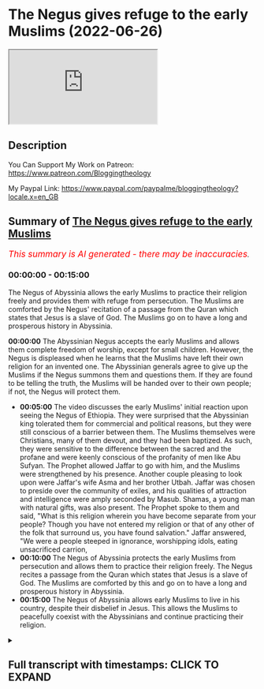 # The Negus gives refuge to the early Muslims (2022-06-26)

<iframe loading='lazy' src='https://www.youtube.com/embed/zQjAMSpTYMc'></iframe>

## Description

You Can Support My Work on Patreon:
https://www.patreon.com/Bloggingtheology

My Paypal Link: 
https://www.paypal.com/paypalme/bloggingtheology?locale.x=en_GB

## Summary of [The Negus gives refuge to the early Muslims](https://www.youtube.com/watch?v=zQjAMSpTYMc)


*<span style="color:red; font-size:125%">This summary is AI generated - there may be inaccuracies</span>. [](/)*

### <a onclick="modifyYTiframeseektime('0')">00:00:00</a> - <a onclick="modifyYTiframeseektime('900')">00:15:00</a>

The Negus of Abyssinia allows the early Muslims to practice their religion freely and provides them with refuge from persecution. The Muslims are comforted by the Negus' recitation of a passage from the Quran which states that Jesus is a slave of God. The Muslims go on to have a long and prosperous history in Abyssinia.

**<a onclick="modifyYTiframeseektime('0')">00:00:00</a>** The Abyssinian Negus accepts the early Muslims and allows them complete freedom of worship, except for small children. However, the Negus is displeased when he learns that the Muslims have left their own religion for an invented one. The Abyssinian generals agree to give up the Muslims if the Negus summons them and questions them. If they are found to be telling the truth, the Muslims will be handed over to their own people; if not, the Negus will protect them.
* **<a onclick="modifyYTiframeseektime('300')">00:05:00</a>** The video discusses the early Muslims' initial reaction upon seeing the Negus of Ethiopia. They were surprised that the Abyssinian king tolerated them for commercial and political reasons, but they were still conscious of a barrier between them. The Muslims themselves were Christians, many of them devout, and they had been baptized. As such, they were sensitive to the difference between the sacred and the profane and were keenly conscious of the profanity of men like Abu Sufyan. The Prophet allowed Jaffar to go with him, and the Muslims were strengthened by his presence. Another couple pleasing to look upon were Jaffar's wife Asma and her brother Utbah. Jaffar was chosen to preside over the community of exiles, and his qualities of attraction and intelligence were amply seconded by Masub. Shamas, a young man with natural gifts, was also present. The Prophet spoke to them and said, "What is this religion wherein you have become separate from your people? Though you have not entered my religion or that of any other of the folk that surround us, you have found salvation." Jaffar answered, "We were a people steeped in ignorance, worshipping idols, eating unsacrificed carrion,
* **<a onclick="modifyYTiframeseektime('600')">00:10:00</a>** The Negus of Abyssinia protects the early Muslims from persecution and allows them to practice their religion freely. The Negus recites a passage from the Quran which states that Jesus is a slave of God. The Muslims are comforted by this and go on to have a long and prosperous history in Abyssinia.
* **<a onclick="modifyYTiframeseektime('900')">00:15:00</a>** The Negus of Abyssinia allows early Muslims to live in his country, despite their disbelief in Jesus. This allows the Muslims to peacefully coexist with the Abyssinians and continue practicing their religion.

<details><summary><h2>Full transcript with timestamps: CLICK TO EXPAND</h2></summary>

<a onclick="modifyYTiframeseektime('3')">0:00:03</a> in this story we read one of the most  
<a onclick="modifyYTiframeseektime('5')">0:00:05</a> touching episodes in the early history  
<a onclick="modifyYTiframeseektime('8')">0:00:08</a> of the muslim community  
<a onclick="modifyYTiframeseektime('10')">0:00:10</a> and i continue to read from muhammad his  
<a onclick="modifyYTiframeseektime('13')">0:00:13</a> life based on the earlier sources by  
<a onclick="modifyYTiframeseektime('15')">0:00:15</a> martin ling's chapter 27 entitled  
<a onclick="modifyYTiframeseektime('19')">0:00:19</a> abyssinia  
<a onclick="modifyYTiframeseektime('21')">0:00:21</a> the emigrants were well received in  
<a onclick="modifyYTiframeseektime('24')">0:00:24</a> abyssinia and were allowed complete  
<a onclick="modifyYTiframeseektime('26')">0:00:26</a> freedom of worship  
<a onclick="modifyYTiframeseektime('28')">0:00:28</a> in all not counting the small children  
<a onclick="modifyYTiframeseektime('31')">0:00:31</a> they took with them there were about 80  
<a onclick="modifyYTiframeseektime('34')">0:00:34</a> in number but they did not all go at the  
<a onclick="modifyYTiframeseektime('37')">0:00:37</a> same time  
<a onclick="modifyYTiframeseektime('38')">0:00:38</a> their flight was secretly planned and  
<a onclick="modifyYTiframeseektime('41')">0:00:41</a> carried out unobtrusively in small  
<a onclick="modifyYTiframeseektime('44')">0:00:44</a> groups  
<a onclick="modifyYTiframeseektime('45')">0:00:45</a> their families word and could have  
<a onclick="modifyYTiframeseektime('48')">0:00:48</a> stopped it  
<a onclick="modifyYTiframeseektime('49')">0:00:49</a> if they had known about it but the move  
<a onclick="modifyYTiframeseektime('52')">0:00:52</a> had been totally unexpected and they  
<a onclick="modifyYTiframeseektime('55')">0:00:55</a> failed to realize what had happened  
<a onclick="modifyYTiframeseektime('57')">0:00:57</a> until the believers had all reached  
<a onclick="modifyYTiframeseektime('60')">0:01:00</a> their final destination  
<a onclick="modifyYTiframeseektime('63')">0:01:03</a> the leaders of quraish however were  
<a onclick="modifyYTiframeseektime('66')">0:01:06</a> nonetheless determined that they should  
<a onclick="modifyYTiframeseektime('68')">0:01:08</a> not be left in peace to establish there  
<a onclick="modifyYTiframeseektime('72')">0:01:12</a> beyond their control a dangerous  
<a onclick="modifyYTiframeseektime('75')">0:01:15</a> community which might be increased  
<a onclick="modifyYTiframeseektime('78')">0:01:18</a> tenfold if others joined them  
<a onclick="modifyYTiframeseektime('81')">0:01:21</a> so they speedily thought out a plan and  
<a onclick="modifyYTiframeseektime('84')">0:01:24</a> made ready a quantity of presence of a  
<a onclick="modifyYTiframeseektime('87')">0:01:27</a> kind that the abyssinians were known to  
<a onclick="modifyYTiframeseektime('91')">0:01:31</a> value most  
<a onclick="modifyYTiframeseektime('93')">0:01:33</a> leatherwork they prized above all  
<a onclick="modifyYTiframeseektime('97')">0:01:37</a> so a large number of fine skins were  
<a onclick="modifyYTiframeseektime('100')">0:01:40</a> collected  
<a onclick="modifyYTiframeseektime('101')">0:01:41</a> enough to make a rich bribe for every  
<a onclick="modifyYTiframeseektime('105')">0:01:45</a> one of the negus's generals  
<a onclick="modifyYTiframeseektime('109')">0:01:49</a> there were also rich gifts for the negus  
<a onclick="modifyYTiframeseektime('112')">0:01:52</a> himself then they were then they  
<a onclick="modifyYTiframeseektime('115')">0:01:55</a> carefully chose two men one of whom was  
<a onclick="modifyYTiframeseektime('120')">0:02:00</a> of the clan of sham  
<a onclick="modifyYTiframeseektime('123')">0:02:03</a> quresh told them exactly what to do  
<a onclick="modifyYTiframeseektime('127')">0:02:07</a> they were to approach each of the  
<a onclick="modifyYTiframeseektime('129')">0:02:09</a> generals separately  
<a onclick="modifyYTiframeseektime('132')">0:02:12</a> give him his present and say  
<a onclick="modifyYTiframeseektime('135')">0:02:15</a> some young foolish men and women of our  
<a onclick="modifyYTiframeseektime('138')">0:02:18</a> people have taken refuge in this kingdom  
<a onclick="modifyYTiframeseektime('142')">0:02:22</a> they have left their own religion not  
<a onclick="modifyYTiframeseektime('144')">0:02:24</a> for yours but for one they have invented  
<a onclick="modifyYTiframeseektime('148')">0:02:28</a> one that is unknown to us  
<a onclick="modifyYTiframeseektime('151')">0:02:31</a> and to yourselves  
<a onclick="modifyYTiframeseektime('153')">0:02:33</a> the nobles of their people have sent us  
<a onclick="modifyYTiframeseektime('156')">0:02:36</a> to your king on their account that he  
<a onclick="modifyYTiframeseektime('158')">0:02:38</a> may send them home  
<a onclick="modifyYTiframeseektime('160')">0:02:40</a> so when we speak to him about them  
<a onclick="modifyYTiframeseektime('164')">0:02:44</a> counsel him to deliver them into our  
<a onclick="modifyYTiframeseektime('167')">0:02:47</a> hands and have no words with them  
<a onclick="modifyYTiframeseektime('170')">0:02:50</a> for their people see best how it is with  
<a onclick="modifyYTiframeseektime('174')">0:02:54</a> them  
<a onclick="modifyYTiframeseektime('177')">0:02:57</a> the generals all agreed and the two men  
<a onclick="modifyYTiframeseektime('180')">0:03:00</a> of quraish took their presence to the  
<a onclick="modifyYTiframeseektime('183')">0:03:03</a> negus  
<a onclick="modifyYTiframeseektime('185')">0:03:05</a> asking that the immigrants should be  
<a onclick="modifyYTiframeseektime('187')">0:03:07</a> given into their hands and explaining  
<a onclick="modifyYTiframeseektime('190')">0:03:10</a> the reason as they had done to the  
<a onclick="modifyYTiframeseektime('192')">0:03:12</a> generals  
<a onclick="modifyYTiframeseektime('193')">0:03:13</a> and finally adding  
<a onclick="modifyYTiframeseektime('196')">0:03:16</a> the nobles of their people who are their  
<a onclick="modifyYTiframeseektime('198')">0:03:18</a> fathers their uncles and their kinsmen  
<a onclick="modifyYTiframeseektime('202')">0:03:22</a> begged thee to restore them unto them  
<a onclick="modifyYTiframeseektime('207')">0:03:27</a> the generals were present at the  
<a onclick="modifyYTiframeseektime('209')">0:03:29</a> audience and now with one voice they  
<a onclick="modifyYTiframeseektime('212')">0:03:32</a> urge the to comply with their  
<a onclick="modifyYTiframeseektime('214')">0:03:34</a> request and give up the refugees in as  
<a onclick="modifyYTiframeseektime('218')">0:03:38</a> much as kinsmen are the best judges of  
<a onclick="modifyYTiframeseektime('221')">0:03:41</a> the affairs of their kinsmen  
<a onclick="modifyYTiframeseektime('226')">0:03:46</a> but the negus was displeased  
<a onclick="modifyYTiframeseektime('229')">0:03:49</a> and said  
<a onclick="modifyYTiframeseektime('231')">0:03:51</a> nay by god they shall not be put  
<a onclick="modifyYTiframeseektime('234')">0:03:54</a> betrayed  
<a onclick="modifyYTiframeseektime('236')">0:03:56</a> a people that have sought my protection  
<a onclick="modifyYTiframeseektime('239')">0:03:59</a> and made my country their abode and  
<a onclick="modifyYTiframeseektime('242')">0:04:02</a> chosen me above all others  
<a onclick="modifyYTiframeseektime('246')">0:04:06</a> give them up i will not  
<a onclick="modifyYTiframeseektime('249')">0:04:09</a> until i have summoned them and  
<a onclick="modifyYTiframeseektime('251')">0:04:11</a> questioned them concerning what these  
<a onclick="modifyYTiframeseektime('253')">0:04:13</a> men say of them  
<a onclick="modifyYTiframeseektime('256')">0:04:16</a> if it be as they have said then i will  
<a onclick="modifyYTiframeseektime('259')">0:04:19</a> deliver them unto them that they may  
<a onclick="modifyYTiframeseektime('262')">0:04:22</a> restore them to their own people  
<a onclick="modifyYTiframeseektime('265')">0:04:25</a> but if not then i will be their good  
<a onclick="modifyYTiframeseektime('268')">0:04:28</a> protector so long as they seek my  
<a onclick="modifyYTiframeseektime('271')">0:04:31</a> protection  
<a onclick="modifyYTiframeseektime('274')">0:04:34</a> then he sent for the companions of the  
<a onclick="modifyYTiframeseektime('277')">0:04:37</a> prophet and at the same time he  
<a onclick="modifyYTiframeseektime('279')">0:04:39</a> assembled his bishops who brought with  
<a onclick="modifyYTiframeseektime('282')">0:04:42</a> them their sacred books and spread them  
<a onclick="modifyYTiframeseektime('285')">0:04:45</a> open around the throne  
<a onclick="modifyYTiframeseektime('288')">0:04:48</a> amma and his fellow envoy had hoped to  
<a onclick="modifyYTiframeseektime('292')">0:04:52</a> prevent this meeting between the negus  
<a onclick="modifyYTiframeseektime('295')">0:04:55</a> and the refugees and it was indeed in  
<a onclick="modifyYTiframeseektime('297')">0:04:57</a> their interests to prevent it even more  
<a onclick="modifyYTiframeseektime('301')">0:05:01</a> so than they realized  
<a onclick="modifyYTiframeseektime('304')">0:05:04</a> for they were unaware that while the  
<a onclick="modifyYTiframeseektime('306')">0:05:06</a> abyssinians tolerated them for  
<a onclick="modifyYTiframeseektime('309')">0:05:09</a> commercial and political reasons  
<a onclick="modifyYTiframeseektime('312')">0:05:12</a> they looked down on them as heathens  
<a onclick="modifyYTiframeseektime('316')">0:05:16</a> and were conscious of a barrier between  
<a onclick="modifyYTiframeseektime('318')">0:05:18</a> them  
<a onclick="modifyYTiframeseektime('320')">0:05:20</a> they themselves were christians  
<a onclick="modifyYTiframeseektime('323')">0:05:23</a> many of them devout  
<a onclick="modifyYTiframeseektime('326')">0:05:26</a> they had been baptized they worshipped  
<a onclick="modifyYTiframeseektime('328')">0:05:28</a> the one god and they carried in their  
<a onclick="modifyYTiframeseektime('331')">0:05:31</a> flesh the sacrament of the eucharist  
<a onclick="modifyYTiframeseektime('335')">0:05:35</a> as such they were sensitive to the  
<a onclick="modifyYTiframeseektime('337')">0:05:37</a> difference between the sacred and the  
<a onclick="modifyYTiframeseektime('340')">0:05:40</a> profane and they were keenly conscious  
<a onclick="modifyYTiframeseektime('343')">0:05:43</a> of the profanity of men like amma  
<a onclick="modifyYTiframeseektime('348')">0:05:48</a> so much the more were they receptive  
<a onclick="modifyYTiframeseektime('351')">0:05:51</a> none more than the negus himself  
<a onclick="modifyYTiframeseektime('353')">0:05:53</a> to the impression of holy earnestness  
<a onclick="modifyYTiframeseektime('357')">0:05:57</a> and depth which was made on them by the  
<a onclick="modifyYTiframeseektime('360')">0:06:00</a> company of believers who were now  
<a onclick="modifyYTiframeseektime('363')">0:06:03</a> ushered into the throne room and a  
<a onclick="modifyYTiframeseektime('366')">0:06:06</a> murmur of wonderment arose from the  
<a onclick="modifyYTiframeseektime('368')">0:06:08</a> bishops and others  
<a onclick="modifyYTiframeseektime('370')">0:06:10</a> as they recognized that here were men  
<a onclick="modifyYTiframeseektime('373')">0:06:13</a> and women more akin to themselves than  
<a onclick="modifyYTiframeseektime('377')">0:06:17</a> to such a quraish as they had previously  
<a onclick="modifyYTiframeseektime('380')">0:06:20</a> encountered  
<a onclick="modifyYTiframeseektime('382')">0:06:22</a> moreover most of them were young and in  
<a onclick="modifyYTiframeseektime('385')">0:06:25</a> them many of them their piety of  
<a onclick="modifyYTiframeseektime('388')">0:06:28</a> demeanor was enhanced by a great natural  
<a onclick="modifyYTiframeseektime('392')">0:06:32</a> beauty  
<a onclick="modifyYTiframeseektime('395')">0:06:35</a> not for all of them had the emigration  
<a onclick="modifyYTiframeseektime('397')">0:06:37</a> been a necessity  
<a onclick="modifyYTiframeseektime('399')">0:06:39</a> uthman's family had given up trying to  
<a onclick="modifyYTiframeseektime('402')">0:06:42</a> make him recount  
<a onclick="modifyYTiframeseektime('404')">0:06:44</a> but the prophet nonetheless allowed him  
<a onclick="modifyYTiframeseektime('407')">0:06:47</a> to go and to take with him rukaya  
<a onclick="modifyYTiframeseektime('410')">0:06:50</a> their presence was a source of strength  
<a onclick="modifyYTiframeseektime('413')">0:06:53</a> to the community of exiles  
<a onclick="modifyYTiframeseektime('417')">0:06:57</a> another couple very pleasing to look  
<a onclick="modifyYTiframeseektime('419')">0:06:59</a> upon were jaffa and his wife asma  
<a onclick="modifyYTiframeseektime('423')">0:07:03</a> they were well protected by abu talib  
<a onclick="modifyYTiframeseektime('426')">0:07:06</a> but the refugees needed a spokesman and  
<a onclick="modifyYTiframeseektime('429')">0:07:09</a> jaffar was an eloquent speaker  
<a onclick="modifyYTiframeseektime('433')">0:07:13</a> he was also most winning in his person  
<a onclick="modifyYTiframeseektime('436')">0:07:16</a> and the prophet said to him on one  
<a onclick="modifyYTiframeseektime('438')">0:07:18</a> occasion  
<a onclick="modifyYTiframeseektime('440')">0:07:20</a> thou art like me in looks and in  
<a onclick="modifyYTiframeseektime('443')">0:07:23</a> character  
<a onclick="modifyYTiframeseektime('445')">0:07:25</a> it was jaffa he had chosen to preside  
<a onclick="modifyYTiframeseektime('448')">0:07:28</a> over the community of exiles  
<a onclick="modifyYTiframeseektime('451')">0:07:31</a> and his qualities of attraction and  
<a onclick="modifyYTiframeseektime('454')">0:07:34</a> intelligence were amply seconded by  
<a onclick="modifyYTiframeseektime('457')">0:07:37</a> masub of abd al-daar a young man whom  
<a onclick="modifyYTiframeseektime('461')">0:07:41</a> the prophet was later to entrust with a  
<a onclick="modifyYTiframeseektime('463')">0:07:43</a> mission of immense importance in virtue  
<a onclick="modifyYTiframeseektime('467')">0:07:47</a> of his natural gifts  
<a onclick="modifyYTiframeseektime('470')">0:07:50</a> likewise remarkable was a young maximite  
<a onclick="modifyYTiframeseektime('474')">0:07:54</a> known as shamas  
<a onclick="modifyYTiframeseektime('476')">0:07:56</a> whose mother was the sister of utbah  
<a onclick="modifyYTiframeseektime('480')">0:08:00</a> his name which means deacon  
<a onclick="modifyYTiframeseektime('483')">0:08:03</a> was given him because on one occasion  
<a onclick="modifyYTiframeseektime('486')">0:08:06</a> mecca had been visited by a christian  
<a onclick="modifyYTiframeseektime('489')">0:08:09</a> dignitary of that rank a man so  
<a onclick="modifyYTiframeseektime('492')">0:08:12</a> exceptionally handsome as to arouse  
<a onclick="modifyYTiframeseektime('495')">0:08:15</a> general admiration  
<a onclick="modifyYTiframeseektime('497')">0:08:17</a> whereupon utber had said  
<a onclick="modifyYTiframeseektime('500')">0:08:20</a> i will show you a shamas  
<a onclick="modifyYTiframeseektime('502')">0:08:22</a> more beautiful than he  
<a onclick="modifyYTiframeseektime('505')">0:08:25</a> and he went and brought before them his  
<a onclick="modifyYTiframeseektime('508')">0:08:28</a> sister's son  
<a onclick="modifyYTiframeseektime('510')">0:08:30</a> zaba  
<a onclick="modifyYTiframeseektime('511')">0:08:31</a> sophia's son was also present and there  
<a onclick="modifyYTiframeseektime('514')">0:08:34</a> were other cousins of the prophet  
<a onclick="modifyYTiframeseektime('517')">0:08:37</a> tulabe the son of awa two sons of uma  
<a onclick="modifyYTiframeseektime('522')">0:08:42</a> abd allah ibn jash and ube allah  
<a onclick="modifyYTiframeseektime('525')">0:08:45</a> together with the ubaid allah's umaired  
<a onclick="modifyYTiframeseektime('528')">0:08:48</a> wife um habiba  
<a onclick="modifyYTiframeseektime('530')">0:08:50</a> and the two sons of bara  
<a onclick="modifyYTiframeseektime('537')">0:08:57</a> both with their wives  
<a onclick="modifyYTiframeseektime('539')">0:08:59</a> it is from the beautiful um salama that  
<a onclick="modifyYTiframeseektime('543')">0:09:03</a> most of the accounts of this first  
<a onclick="modifyYTiframeseektime('545')">0:09:05</a> emigration have come down  
<a onclick="modifyYTiframeseektime('550')">0:09:10</a> when they were all assembled the  
<a onclick="modifyYTiframeseektime('552')">0:09:12</a> spoke to them and said  
<a onclick="modifyYTiframeseektime('555')">0:09:15</a> what is this religion wherein ye have  
<a onclick="modifyYTiframeseektime('558')">0:09:18</a> become separate from your people  
<a onclick="modifyYTiframeseektime('560')">0:09:20</a> though you have not entered my religion  
<a onclick="modifyYTiframeseektime('563')">0:09:23</a> nor that of any other of the folk that  
<a onclick="modifyYTiframeseektime('566')">0:09:26</a> surround us  
<a onclick="modifyYTiframeseektime('568')">0:09:28</a> and jaffa answered him saying  
<a onclick="modifyYTiframeseektime('572')">0:09:32</a> o king  
<a onclick="modifyYTiframeseektime('573')">0:09:33</a> we were a people steeped in ignorance  
<a onclick="modifyYTiframeseektime('577')">0:09:37</a> worshiping idols  
<a onclick="modifyYTiframeseektime('579')">0:09:39</a> eating unsacrificed carrion  
<a onclick="modifyYTiframeseektime('582')">0:09:42</a> committing abominations and the strong  
<a onclick="modifyYTiframeseektime('585')">0:09:45</a> would devour the weak  
<a onclick="modifyYTiframeseektime('588')">0:09:48</a> thus we were  
<a onclick="modifyYTiframeseektime('590')">0:09:50</a> until god sent us a messenger from out  
<a onclick="modifyYTiframeseektime('594')">0:09:54</a> of our midst  
<a onclick="modifyYTiframeseektime('595')">0:09:55</a> one whose lineage we knew  
<a onclick="modifyYTiframeseektime('598')">0:09:58</a> and his veracity and his worthiness of  
<a onclick="modifyYTiframeseektime('600')">0:10:00</a> trust and his  
<a onclick="modifyYTiframeseektime('602')">0:10:02</a> integrity he called us unto god  
<a onclick="modifyYTiframeseektime('606')">0:10:06</a> that we should testify to his oneness  
<a onclick="modifyYTiframeseektime('609')">0:10:09</a> and worship him and renounce what we and  
<a onclick="modifyYTiframeseektime('613')">0:10:13</a> our fathers had worshiped in the way of  
<a onclick="modifyYTiframeseektime('615')">0:10:15</a> stones and idols  
<a onclick="modifyYTiframeseektime('619')">0:10:19</a> and he commanded us to speak truly to  
<a onclick="modifyYTiframeseektime('622')">0:10:22</a> fulfill our promises to respect the ties  
<a onclick="modifyYTiframeseektime('626')">0:10:26</a> of kinship and the rights of our  
<a onclick="modifyYTiframeseektime('629')">0:10:29</a> neighbors  
<a onclick="modifyYTiframeseektime('630')">0:10:30</a> and to refrain from crimes and from  
<a onclick="modifyYTiframeseektime('633')">0:10:33</a> bloodshed  
<a onclick="modifyYTiframeseektime('636')">0:10:36</a> so we worship god alone and sitting not  
<a onclick="modifyYTiframeseektime('640')">0:10:40</a> beside him counting as forbidden what he  
<a onclick="modifyYTiframeseektime('644')">0:10:44</a> hath forbidden  
<a onclick="modifyYTiframeseektime('645')">0:10:45</a> and as listed what he hath allowed  
<a onclick="modifyYTiframeseektime('649')">0:10:49</a> for these reasons have our people turned  
<a onclick="modifyYTiframeseektime('652')">0:10:52</a> against us and have persecuted us to  
<a onclick="modifyYTiframeseektime('656')">0:10:56</a> make us forsake our religion and revert  
<a onclick="modifyYTiframeseektime('659')">0:10:59</a> from the worship of god to the worship  
<a onclick="modifyYTiframeseektime('662')">0:11:02</a> of idols  
<a onclick="modifyYTiframeseektime('664')">0:11:04</a> that is why we have come to thy country  
<a onclick="modifyYTiframeseektime('667')">0:11:07</a> having chosen thee above all others  
<a onclick="modifyYTiframeseektime('671')">0:11:11</a> and we have been happy in thy protection  
<a onclick="modifyYTiframeseektime('675')">0:11:15</a> and it is our hope o king that here with  
<a onclick="modifyYTiframeseektime('679')">0:11:19</a> thee  
<a onclick="modifyYTiframeseektime('680')">0:11:20</a> we shall not suffer wrong  
<a onclick="modifyYTiframeseektime('686')">0:11:26</a> the royal interpreters translated all  
<a onclick="modifyYTiframeseektime('688')">0:11:28</a> that he had said  
<a onclick="modifyYTiframeseektime('690')">0:11:30</a> the negus then asked if they had with  
<a onclick="modifyYTiframeseektime('692')">0:11:32</a> them any revelation that their prophet  
<a onclick="modifyYTiframeseektime('695')">0:11:35</a> had brought them from god and when jaffa  
<a onclick="modifyYTiframeseektime('699')">0:11:39</a> answered that they had  
<a onclick="modifyYTiframeseektime('701')">0:11:41</a> he said  
<a onclick="modifyYTiframeseektime('702')">0:11:42</a> then recite it to me  
<a onclick="modifyYTiframeseektime('705')">0:11:45</a> whereupon jaffa recited a passage from  
<a onclick="modifyYTiframeseektime('708')">0:11:48</a> the surah of mary which had been  
<a onclick="modifyYTiframeseektime('711')">0:11:51</a> recently revealed shortly before their  
<a onclick="modifyYTiframeseektime('714')">0:11:54</a> departure  
<a onclick="modifyYTiframeseektime('716')">0:11:56</a> the quran says  
<a onclick="modifyYTiframeseektime('718')">0:11:58</a> and make mention of mary in the book  
<a onclick="modifyYTiframeseektime('721')">0:12:01</a> when she withdrew from her people unto  
<a onclick="modifyYTiframeseektime('724')">0:12:04</a> her place towards the east  
<a onclick="modifyYTiframeseektime('726')">0:12:06</a> and secluded herself from them  
<a onclick="modifyYTiframeseektime('729')">0:12:09</a> and we sent unto her our spirit and it  
<a onclick="modifyYTiframeseektime('732')">0:12:12</a> appeared unto her in the likeness of a  
<a onclick="modifyYTiframeseektime('735')">0:12:15</a> perfect man  
<a onclick="modifyYTiframeseektime('737')">0:12:17</a> she said  
<a onclick="modifyYTiframeseektime('739')">0:12:19</a> i take refuge from thee in the  
<a onclick="modifyYTiframeseektime('741')">0:12:21</a> infinitely good if any piety thou hast  
<a onclick="modifyYTiframeseektime('745')">0:12:25</a> he said  
<a onclick="modifyYTiframeseektime('746')">0:12:26</a> i am none other than a messenger from  
<a onclick="modifyYTiframeseektime('749')">0:12:29</a> thy lord that i may bestow on thee a son  
<a onclick="modifyYTiframeseektime('753')">0:12:33</a> most pure  
<a onclick="modifyYTiframeseektime('755')">0:12:35</a> she said how can there be for me a son  
<a onclick="modifyYTiframeseektime('759')">0:12:39</a> when no man hath touched me nor am i  
<a onclick="modifyYTiframeseektime('763')">0:12:43</a> unchaste  
<a onclick="modifyYTiframeseektime('765')">0:12:45</a> he said  
<a onclick="modifyYTiframeseektime('766')">0:12:46</a> even so shall it be  
<a onclick="modifyYTiframeseektime('769')">0:12:49</a> thy lord saith it is easy for me  
<a onclick="modifyYTiframeseektime('774')">0:12:54</a> that we may make him a sign for mankind  
<a onclick="modifyYTiframeseektime('778')">0:12:58</a> and a mercy from us  
<a onclick="modifyYTiframeseektime('780')">0:13:00</a> and it is a thing ordained  
<a onclick="modifyYTiframeseektime('786')">0:13:06</a> the legos wept and his bishops wept also  
<a onclick="modifyYTiframeseektime('790')">0:13:10</a> when they heard him recite and when it  
<a onclick="modifyYTiframeseektime('792')">0:13:12</a> was translated they wept again and the  
<a onclick="modifyYTiframeseektime('795')">0:13:15</a>  said  
<a onclick="modifyYTiframeseektime('796')">0:13:16</a> this hath truly come from the same  
<a onclick="modifyYTiframeseektime('799')">0:13:19</a> source as that which jesus brought  
<a onclick="modifyYTiframeseektime('803')">0:13:23</a> then he turned to the two envoys of  
<a onclick="modifyYTiframeseektime('806')">0:13:26</a> quresh and said  
<a onclick="modifyYTiframeseektime('808')">0:13:28</a> you may go  
<a onclick="modifyYTiframeseektime('809')">0:13:29</a> for by god i will not deliver them unto  
<a onclick="modifyYTiframeseektime('812')">0:13:32</a> you they shall not be portrayed betrayed  
<a onclick="modifyYTiframeseektime('819')">0:13:39</a> but when they had withdrawn from the  
<a onclick="modifyYTiframeseektime('821')">0:13:41</a> royal presence ammo said to his  
<a onclick="modifyYTiframeseektime('823')">0:13:43</a> companion  
<a onclick="modifyYTiframeseektime('824')">0:13:44</a> tomorrow i will tell him a thing that  
<a onclick="modifyYTiframeseektime('827')">0:13:47</a> shall tear up this green growing  
<a onclick="modifyYTiframeseektime('829')">0:13:49</a> prosperity of theirs by the roots  
<a onclick="modifyYTiframeseektime('833')">0:13:53</a> i will tell them that they aver that  
<a onclick="modifyYTiframeseektime('835')">0:13:55</a> jesus the son of mary is a slave  
<a onclick="modifyYTiframeseektime('840')">0:14:00</a> so the next morning he went to the negus  
<a onclick="modifyYTiframeseektime('843')">0:14:03</a> and said o king  
<a onclick="modifyYTiframeseektime('845')">0:14:05</a> they utter an enormous lie about jesus  
<a onclick="modifyYTiframeseektime('849')">0:14:09</a> the son of mary  
<a onclick="modifyYTiframeseektime('850')">0:14:10</a> do but send to them and ask them what  
<a onclick="modifyYTiframeseektime('854')">0:14:14</a> they say of him  
<a onclick="modifyYTiframeseektime('856')">0:14:16</a> so they went so they so he sent them  
<a onclick="modifyYTiframeseektime('859')">0:14:19</a> word to come to him again and to tell  
<a onclick="modifyYTiframeseektime('862')">0:14:22</a> him what they said of jesus  
<a onclick="modifyYTiframeseektime('865')">0:14:25</a> whereupon they were troubled for nothing  
<a onclick="modifyYTiframeseektime('867')">0:14:27</a> of this kind had ever yet befallen them  
<a onclick="modifyYTiframeseektime('871')">0:14:31</a> they consulted together as what they  
<a onclick="modifyYTiframeseektime('874')">0:14:34</a> should reply when the question was put  
<a onclick="modifyYTiframeseektime('877')">0:14:37</a> to them though they all knew that they  
<a onclick="modifyYTiframeseektime('879')">0:14:39</a> had no choice but to say what god had  
<a onclick="modifyYTiframeseektime('882')">0:14:42</a> said so when they entered the royal  
<a onclick="modifyYTiframeseektime('885')">0:14:45</a> presence and it was said to them what  
<a onclick="modifyYTiframeseektime('888')">0:14:48</a> say ye o jesus the son of mary  
<a onclick="modifyYTiframeseektime('891')">0:14:51</a> jafar said  
<a onclick="modifyYTiframeseektime('893')">0:14:53</a> we say of him what our prophet brought  
<a onclick="modifyYTiframeseektime('895')">0:14:55</a> unto us  
<a onclick="modifyYTiframeseektime('897')">0:14:57</a> that he is the slave of god and his  
<a onclick="modifyYTiframeseektime('901')">0:15:01</a> messenger and his spirit and his word  
<a onclick="modifyYTiframeseektime('905')">0:15:05</a> which he cast unto mary the blessed  
<a onclick="modifyYTiframeseektime('908')">0:15:08</a> virgin  
<a onclick="modifyYTiframeseektime('911')">0:15:11</a> the lagos took a piece of wood and said  
<a onclick="modifyYTiframeseektime('914')">0:15:14</a> jesus the son of mary exceedeth not what  
<a onclick="modifyYTiframeseektime('917')">0:15:17</a> thou has said by the length of this  
<a onclick="modifyYTiframeseektime('920')">0:15:20</a> stick  
<a onclick="modifyYTiframeseektime('921')">0:15:21</a> and when the generals ran him snorted he  
<a onclick="modifyYTiframeseektime('925')">0:15:25</a> added for all your snorting  
<a onclick="modifyYTiframeseektime('929')">0:15:29</a> then he turned to jafar and his  
<a onclick="modifyYTiframeseektime('930')">0:15:30</a> companions and said  
<a onclick="modifyYTiframeseektime('932')">0:15:32</a> go your ways for you are safe in my land  
<a onclick="modifyYTiframeseektime('936')">0:15:36</a> not for mountains of gold would i harm a  
<a onclick="modifyYTiframeseektime('939')">0:15:39</a> single man of you  
<a onclick="modifyYTiframeseektime('942')">0:15:42</a> and with a movement of his hand towards  
<a onclick="modifyYTiframeseektime('944')">0:15:44</a> the envoys of quraish he said to his  
<a onclick="modifyYTiframeseektime('947')">0:15:47</a> attendant  
<a onclick="modifyYTiframeseektime('948')">0:15:48</a> return unto these two men their gifts  
<a onclick="modifyYTiframeseektime('952')">0:15:52</a> for i have no use for them  
<a onclick="modifyYTiframeseektime('956')">0:15:56</a> so amma and the other man went back  
<a onclick="modifyYTiframeseektime('959')">0:15:59</a> ignominiously  
<a onclick="modifyYTiframeseektime('961')">0:16:01</a> to mecca  
<a onclick="modifyYTiframeseektime('963')">0:16:03</a> meanwhile the news of what the  
<a onclick="modifyYTiframeseektime('966')">0:16:06</a> had said about jesus spread among the  
<a onclick="modifyYTiframeseektime('969')">0:16:09</a> people and they were troubled  
<a onclick="modifyYTiframeseektime('972')">0:16:12</a> and came out against him asking for an  
<a onclick="modifyYTiframeseektime('975')">0:16:15</a> explanation and accusing him of having  
<a onclick="modifyYTiframeseektime('978')">0:16:18</a> left their religion  
<a onclick="modifyYTiframeseektime('980')">0:16:20</a> he there upon sent to jafar and his  
<a onclick="modifyYTiframeseektime('983')">0:16:23</a> companions and made red made ready boats  
<a onclick="modifyYTiframeseektime('986')">0:16:26</a> for them and told them to embark and to  
<a onclick="modifyYTiframeseektime('989')">0:16:29</a> be ready to sail if necessary  
<a onclick="modifyYTiframeseektime('993')">0:16:33</a> then he took a parchment and wrote on it  
<a onclick="modifyYTiframeseektime('998')">0:16:38</a> he testifieth that there is no god but  
<a onclick="modifyYTiframeseektime('1001')">0:16:41</a> god and that muhammad is his slave and  
<a onclick="modifyYTiframeseektime('1003')">0:16:43</a> his messenger and that jesus the son of  
<a onclick="modifyYTiframeseektime('1006')">0:16:46</a> mary is his slave and his messenger and  
<a onclick="modifyYTiframeseektime('1009')">0:16:49</a> his spirit and his word which he cast  
<a onclick="modifyYTiframeseektime('1012')">0:16:52</a> unto mary  
<a onclick="modifyYTiframeseektime('1015')">0:16:55</a> then he put it beneath his gown and went  
<a onclick="modifyYTiframeseektime('1019')">0:16:59</a> out to his people who were assembled to  
<a onclick="modifyYTiframeseektime('1022')">0:17:02</a> meet him  
<a onclick="modifyYTiframeseektime('1023')">0:17:03</a> and he said to them abyssinians  
<a onclick="modifyYTiframeseektime('1027')">0:17:07</a> have i not the best claim to be your  
<a onclick="modifyYTiframeseektime('1030')">0:17:10</a> king  
<a onclick="modifyYTiframeseektime('1031')">0:17:11</a> they said that he had  
<a onclick="modifyYTiframeseektime('1034')">0:17:14</a> then what think ye of my life amongst  
<a onclick="modifyYTiframeseektime('1036')">0:17:16</a> you  
<a onclick="modifyYTiframeseektime('1037')">0:17:17</a> it hath been the best of lives they  
<a onclick="modifyYTiframeseektime('1040')">0:17:20</a> answered  
<a onclick="modifyYTiframeseektime('1041')">0:17:21</a> then what is it that troubleth you he  
<a onclick="modifyYTiframeseektime('1044')">0:17:24</a> said  
<a onclick="modifyYTiframeseektime('1046')">0:17:26</a> that thou  
<a onclick="modifyYTiframeseektime('1047')">0:17:27</a> left thou has left our religion they  
<a onclick="modifyYTiframeseektime('1051')">0:17:31</a> said and has maintained that jesus is a  
<a onclick="modifyYTiframeseektime('1054')">0:17:34</a> slave  
<a onclick="modifyYTiframeseektime('1057')">0:17:37</a> then what say you of jesus he asked  
<a onclick="modifyYTiframeseektime('1060')">0:17:40</a> we say that he is the son of god he  
<a onclick="modifyYTiframeseektime('1064')">0:17:44</a> answered  
<a onclick="modifyYTiframeseektime('1065')">0:17:45</a> then he put his hand on his breast  
<a onclick="modifyYTiframeseektime('1068')">0:17:48</a> pointing to where the parchment was  
<a onclick="modifyYTiframeseektime('1070')">0:17:50</a> hidden  
<a onclick="modifyYTiframeseektime('1071')">0:17:51</a> and testified to his belief in this  
<a onclick="modifyYTiframeseektime('1076')">0:17:56</a> which they took to refer to their words  
<a onclick="modifyYTiframeseektime('1081')">0:18:01</a> so they were satisfied  
<a onclick="modifyYTiframeseektime('1083')">0:18:03</a> and went away  
<a onclick="modifyYTiframeseektime('1084')">0:18:04</a> for they were happy under his rule and  
<a onclick="modifyYTiframeseektime('1087')">0:18:07</a> only wished to be reassured  
<a onclick="modifyYTiframeseektime('1090')">0:18:10</a> and the negus sent words jafar and his  
<a onclick="modifyYTiframeseektime('1093')">0:18:13</a> companions that they could disembark and  
<a onclick="modifyYTiframeseektime('1096')">0:18:16</a> go back to their dwellings  
<a onclick="modifyYTiframeseektime('1099')">0:18:19</a> where they went on living as before  
<a onclick="modifyYTiframeseektime('1102')">0:18:22</a> in comfort  
<a onclick="modifyYTiframeseektime('1104')">0:18:24</a> and security  
<a onclick="modifyYTiframeseektime('1108')">0:18:28</a> and there ends the 27th chapter of the  
<a onclick="modifyYTiframeseektime('1111')">0:18:31</a> book entitled abyssinia  
<a onclick="modifyYTiframeseektime('1114')">0:18:34</a> martin ling's his life based on the  
<a onclick="modifyYTiframeseektime('1116')">0:18:36</a> earliest sources  
<a onclick="modifyYTiframeseektime('1118')">0:18:38</a> till next time  

</details>
